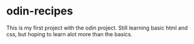 # odin-recipes
This is my first project with the odin project. Still learning basic html and css, but hoping to learn alot more than the basics. 